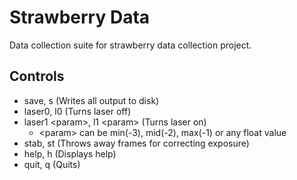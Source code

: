 # Strawberry Data

Data collection suite for strawberry data collection project.

## Controls 
- save, s (Writes all output to disk)
- laser0, l0 (Turns laser off)
- laser1 \<param\>, l1 \<param\> (Turns laser on)
    - \<param\> can be min(-3), mid(-2), max(-1) or any float value
- stab, st (Throws away frames for correcting exposure)
- help, h (Displays help)
- quit, q (Quits)